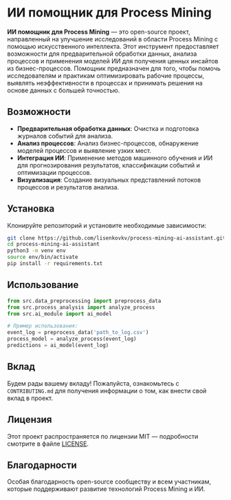 # ИИ помощник для Process Mining

**ИИ помощник для Process Mining** — это open-source проект, направленный на улучшение исследований в области Process Mining с помощью искусственного интеллекта. Этот инструмент предоставляет возможности для предварительной обработки данных, анализа процессов и применения моделей ИИ для получения ценных инсайтов из бизнес-процессов. Помощник предназначен для того, чтобы помочь исследователям и практикам оптимизировать рабочие процессы, выявлять неэффективности в процессах и принимать решения на основе данных с большей точностью.

## Возможности

- **Предварительная обработка данных**: Очистка и подготовка журналов событий для анализа.
- **Анализ процессов**: Анализ бизнес-процессов, обнаружение моделей процессов и выявление узких мест.
- **Интеграция ИИ**: Применение методов машинного обучения и ИИ для прогнозирования результатов, классификации событий и оптимизации процессов.
- **Визуализация**: Создание визуальных представлений потоков процессов и результатов анализа.

## Установка

Клонируйте репозиторий и установите необходимые зависимости:

```bash
git clone https://github.com/lisenkovkv/process-mining-ai-assistant.git
cd process-mining-ai-assistant
python3 -m venv env
source env/bin/activate
pip install -r requirements.txt
```

## Использование

```python
from src.data_preprocessing import preprocess_data
from src.process_analysis import analyze_process
from src.ai_module import ai_model

# Пример использования:
event_log = preprocess_data('path_to_log.csv')
process_model = analyze_process(event_log)
predictions = ai_model(event_log)
```

## Вклад

Будем рады вашему вкладу! Пожалуйста, ознакомьтесь с `CONTRIBUTING.md` для получения информации о том, как внести свой вклад в проект.

## Лицензия

Этот проект распространяется по лицензии MIT — подробности смотрите в файле [LICENSE](LICENSE).

## Благодарности

Особая благодарность open-source сообществу и всем участникам, которые поддерживают развитие технологий Process Mining и ИИ.